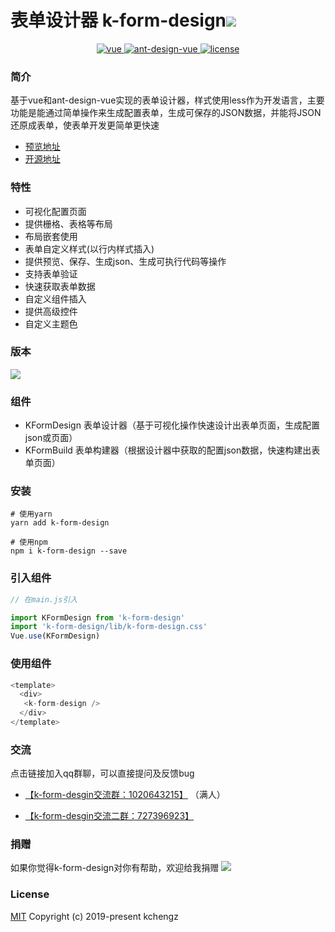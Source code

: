 


# 表单设计器 k-form-design![](https://img.shields.io/github/stars/Kchengz/k-form-design?style=social)

<p align="center">
  <a href="https://github.com/vuejs/vue">
    <img src="https://img.shields.io/badge/vue-2.6.10-brightgreen.svg" alt="vue">
  </a>
  <a href="https://github.com/vueComponent/ant-design-vue">
    <img src="https://img.shields.io/badge/Ant%20Design%20Vue-1.5.1-blue" alt="ant-design-vue">
  </a>
  <a href="https://github.com/Kchengz/k-form-design/blob/master/LICENSE">
    <img src="https://img.shields.io/github/license/mashape/apistatus.svg" alt="license">
  </a>
</p>

### 简介
基于vue和ant-design-vue实现的表单设计器，样式使用less作为开发语言，主要功能是能通过简单操作来生成配置表单，生成可保存的JSON数据，并能将JSON还原成表单，使表单开发更简单更快速
- [预览地址](http://cdn.kcz66.com/k-form-design.html)
- [开源地址](https://github.com/Kchengz/k-form-design)

### 特性
- 可视化配置页面
- 提供栅格、表格等布局
- 布局嵌套使用
- 表单自定义样式(以行内样式插入)
- 提供预览、保存、生成json、生成可执行代码等操作
- 支持表单验证
- 快速获取表单数据
- 自定义组件插入
- 提供高级控件
- 自定义主题色

### 版本
[![](https://img.shields.io/npm/v/k-form-design.svg?style=flat-square)](https://www.npmjs.com/package/k-form-design)

### 组件
- KFormDesign 表单设计器（基于可视化操作快速设计出表单页面，生成配置json或页面）
- KFormBuild 表单构建器（根据设计器中获取的配置json数据，快速构建出表单页面）

### 安装
```
# 使用yarn 
yarn add k-form-design

# 使用npm 
npm i k-form-design --save
```

### 引入组件
``` javascript
// 在main.js引入

import KFormDesign from 'k-form-design'
import 'k-form-design/lib/k-form-design.css'
Vue.use(KFormDesign)
```

### 使用组件
``` javascript
<template>
  <div>
   <k-form-design />
  </div>
</template>
```

### 交流
点击链接加入qq群聊，可以直接提问及反馈bug

- [【k-form-desgin交流群：1020643215】](https://jq.qq.com/?_wv=1027&k=5BeoFAr) （满人）

- [【k-form-desgin交流二群：727396923】](https://jq.qq.com/?_wv=1027&k=uYyqQPlQ)

### 捐赠
如果你觉得k-form-design对你有帮助，欢迎给我捐赠
![](http://cdn.kcz66.com/donation.png)

### License
[MIT](https://github.com/Kchengz/k-form-design/blob/master/LICENSE)
Copyright (c) 2019-present kchengz
